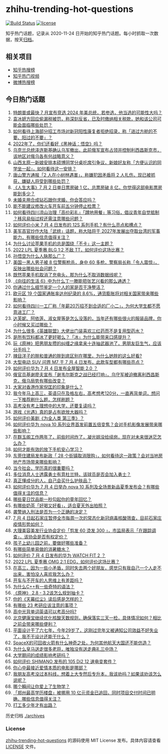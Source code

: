# zhihu-trending-hot-questions

[![Build Status](https://github.com/justjavac/zhihu-trending-hot-questions/workflows/ci/badge.svg?branch=master)](https://github.com/justjavac/zhihu-trending-hot-questions/actions)
[![license](https://img.shields.io/github/license/justjavac/zhihu-trending-hot-questions)](https://github.com/justjavac/zhihu-trending-hot-questions/blob/master/LICENSE)

知乎热门话题，记录从 2020-11-24 日开始的知乎热门话题。每小时抓取一次数据，按天[归档](./archives)。

## 相关项目

- [知乎热搜榜](https://github.com/justjavac/zhihu-trending-top-search)
- [知乎热门视频](https://github.com/justjavac/zhihu-trending-hot-video)
- [微博热搜榜](https://github.com/justjavac/weibo-trending-hot-search)

## 今日热门话题

<!-- BEGIN -->
<!-- 最后更新时间 Tue Jul 05 2022 03:16:17 GMT+0800 (China Standard Time) -->

1. [特朗普或最快 7 月宣布竞选 2024 年美总统，若参选，他当选的可能性大吗？](https://www.zhihu.com/question/541398948)
1. [袁冰妍方回应偷漏税被罚，称深刻反省，已及时缴纳相关税款，她和该公司可能会面临哪些处罚？](https://www.zhihu.com/question/541439769)
1. [如何看待上海部分招工市场对新冠阳性康复者拒绝招录，称「进过方舱的不要、阳过的不要」？](https://www.zhihu.com/question/541428771)
1. [2022年了，你们还看好《黑神话：悟空》吗？](https://www.zhihu.com/question/526445817)
1. [乌克兰总统泽连斯基确认乌军撤出，此前俄军宣布占领并控制利西昌斯克市，该地区对俄乌各有何战略意义？](https://www.zhihu.com/question/541292509)
1. [山西太原一新娘安排本硕博同学分桌吃席引争议，新娘好友称「方便认识的同学坐一起」，如何看待这一安排？](https://www.zhihu.com/question/541455377)
1. [唐山警方通报「2 人在小树林遇害」，称嫌犯因矛盾将 2 人扎伤，现已被抓获，嫌疑人将受到哪些处罚？](https://www.zhihu.com/question/541493043)
1. [《人生大事》7 月 2 日单日票房破 1 亿，总票房破 8 亿，你觉得这部电影票房能到多少？](https://www.zhihu.com/question/540232662)
1. [未婚夫用合成钻石跟你求婚，你会答应吗？](https://www.zhihu.com/question/537662683)
1. [能不能建议修改火车开车前五分钟停止检票？](https://www.zhihu.com/question/525603632)
1. [如何看待四川凉山治理「高价彩礼」「蹲地用餐」等习俗，倡议青年自觉抵制 ？移风易俗过程还需注意哪些问题？](https://www.zhihu.com/question/541411259)
1. [如何评价小米 7 月 4 日发布的 12S 系列手机？有什么亮点和槽点？](https://www.zhihu.com/question/541495755)
1. [美军高官炒作大陆「武统」话题，称大陆将于 2027年发展出夺取台湾的军事能力，有哪些信息值得关注？](https://www.zhihu.com/question/541443220)
1. [为什么讨论苹果手机的总是围绕「不卡」这一主题？](https://www.zhihu.com/question/540429654)
1. [2022 LPL 夏季赛 BLG 1:2 不敌 TT，如何评价这场比赛？](https://www.zhihu.com/question/541467747)
1. [孙悟空为什么人脉那么广？](https://www.zhihu.com/question/495355314)
1. [美国一黑人男子被 8 位警察枪杀，身中 60 多枪，警察局长称「令人震惊」，反映出哪些社会问题？](https://www.zhihu.com/question/541406705)
1. [既然苹果手机取消了充电头，那为什么不取消数据线呢？](https://www.zhihu.com/question/540788380)
1. [《向往的生活 6》中为什么丁一滕能把张艺兴看的那么通透？](https://www.zhihu.com/question/541173348)
1. [你通过什么细节鉴定一个人的家是否干净整洁？](https://www.zhihu.com/question/364058480)
1. [欧元区 19 个国家通胀率达创纪录的 8.6%，通货膨胀将对相关国家带来哪些影响？](https://www.zhihu.com/question/541098518)
1. [如何看待四川一工厂称「年薪20万招不到合适的厂小二」，为何大学生都不愿意进工厂？](https://www.zhihu.com/question/541311610)
1. [达芙妮、阿依莲、淑女屋等是怎么没落的，当年还有哪些很火的服装品牌，你小时候又买过哪些？](https://www.zhihu.com/question/540726570)
1. [为什么很多《英雄联盟》大佬出门装喜欢三红药而不是复用型药水？](https://www.zhihu.com/question/540157687)
1. [是所有饮料都冰了更好喝么？「冰」为什么能带来口感提升？](https://www.zhihu.com/question/284837830)
1. [玩《原神》把男朋友攒的纠缠之缘拿来十连抽武器池了，男朋友巨生气，应该分手吗？](https://www.zhihu.com/question/541052307)
1. [辣目洋子的胖和普通的胖到底区别在哪里，为什么她胖的这么好看?](https://www.zhihu.com/question/530358018)
1. [大型电动 SUV 问界 M7 于 7 月 4 日发布，此款车型都有哪些亮点？](https://www.zhihu.com/question/541405851)
1. [如何评价华为 7 月 4 日发布全屋智能 2.0 ？](https://www.zhihu.com/question/541466222)
1. [俄官员基谢廖夫宣布「谢韦尔斯克之战已经打响」，乌守军被迫撤离利西昌斯克，俄乌局势有哪些改变？](https://www.zhihu.com/question/541435047)
1. [大家对香港作家倪匡的印象是什么？](https://www.zhihu.com/question/20810680)
1. [我今年马上高三，英语只在及格左右，高考想考120分，一直再背单词，想问一下推荐刷什么题，怎样刷题？](https://www.zhihu.com/question/541397597)
1. [高考没有考上理想中的大学，还要复读吗？](https://www.zhihu.com/question/541446957)
1. [游戏《光遇》真的是占有欲放大器吗？](https://www.zhihu.com/question/424739365)
1. [如何评价美剧《为全人类 第三季》？](https://www.zhihu.com/question/536991681)
1. [如何评价华为 nova 10 系列业界首发前置五倍变焦？会对手机影像发展带来哪些影响？](https://www.zhihu.com/question/541455937)
1. [在群玉阁工作两年了，前些时间炸了，凝光姐没给续岗，现在对未来很迷茫怎么办？](https://www.zhihu.com/question/452693012)
1. [如何才能有效的放下手机安心学习？](https://www.zhihu.com/question/28215502)
1. [东莞住建局发布新政「 28 个街镇取消限购」，如何看待这一政策？会对当地房地产市场带来哪些影响？](https://www.zhihu.com/question/541370638)
1. [当今社会，学历真的很重要吗？](https://www.zhihu.com/question/541417180)
1. [多位消息人士透露勇士有意杜兰特，该球员是否会加入勇士？](https://www.zhihu.com/question/541392311)
1. [真正懂成分的人，自己会买什么护肤品？](https://www.zhihu.com/question/439017922)
1. [如何评价华为 7 月 4 日举办 nova 10 系列及全场景新品夏季发布会？有哪些值得关注的信息？](https://www.zhihu.com/question/541448176)
1. [哪些夏日饮品能一秒勾起你的童年回忆？](https://www.zhihu.com/question/540937792)
1. [有哪些奶茶「好喝又好看」，适合夏天外出拍照？](https://www.zhihu.com/question/540938313)
1. [袭警纳入刑法是否为一个正确的决定？](https://www.zhihu.com/question/302923847)
1. [7 月 4 日起石家庄暂停全市每周一次的常态化新冠病毒核酸筛查，目前石家庄疫情形势如何？](https://www.zhihu.com/question/541300710)
1. [大理美容美发行业协会定价「剪发 60 烫发 300 」，市监局表示「在跟踪调查」，该协会是否有权定价？](https://www.zhihu.com/question/541413077)
1. [孩子上幼儿园之前，要做好哪些准备？](https://www.zhihu.com/question/360295088)
1. [有哪些简单易做的消暑糖水？](https://www.zhihu.com/question/20362705)
1. [如何评价 7 月 4 日发布的华为 WATCH FIT 2 ？](https://www.zhihu.com/question/541463347)
1. [2022 LPL 夏季赛 OMG 2:1 EDG，如何评价这场比赛？](https://www.zhihu.com/question/541501165)
1. [在高三，因为一些小矛盾，同时失去两个好朋友，感觉只有我自己一个人走不出来，害怕没人喜欢我怎么办？](https://www.zhihu.com/question/541098710)
1. [开车与不开车的人思维上有差距吗？](https://www.zhihu.com/question/466319507)
1. [为什么C++有一些奇特的语法？](https://www.zhihu.com/question/490976148)
1. [《原神》 2.8 - 3.2该怎么规划抽卡？](https://www.zhihu.com/question/541377329)
1. [你的《天幕红尘》读后感是怎样的？](https://www.zhihu.com/question/393488889)
1. [有哪些 23 考研应该注意的事项？](https://www.zhihu.com/question/516464727)
1. [高中光背单词英语可以考高分吗?](https://www.zhihu.com/question/534673651)
1. [北京健康宝继续优化核酸天数规则，确保落实三天一检，具体情况如何？相比之前会带来哪些便利？](https://www.zhihu.com/question/541291643)
1. [平面设计干了六七年，今年29岁了，这刚过完年又被通知公司效益不好失业了，我不干设计还能干什么？](https://www.zhihu.com/question/515281360)
1. [SpaceX的可回收火箭有什么神奇之处，为何其他航天大国还不能仿造？](https://www.zhihu.com/question/391756708)
1. [为什么皇马送走很多老将，唯独没有送走典礼三中场？](https://www.zhihu.com/question/533387572)
1. [大学期间的成绩影响考研吗？](https://www.zhihu.com/question/504209341)
1. [如何评价 SHIMANO 发布的 105 Di2 12 速电变套件？](https://www.zhihu.com/question/540724661)
1. [你心中最接近爱情本质的电影是哪部？](https://www.zhihu.com/question/534732092)
1. [我朋友高考没过本科线，想着上大专然后专升本，我该劝吗？如果该劝该怎么说呢？](https://www.zhihu.com/question/541271111)
1. [哪个瞬间让你爱上了生物学？](https://www.zhihu.com/question/267694478)
1. [「郑州最高学历楼盘」被挪用 10 亿元资金已追回，同时项目交付时间已明确，哪些信息值得关注？](https://www.zhihu.com/question/541284512)
1. [打工多少年才有出路？](https://www.zhihu.com/question/541341516)

<!-- END -->

历史归档 [./archives](./archives)

### License

[zhihu-trending-hot-questions](https://github.com/justjavac/zhihu-trending-hot-questions)
的源码使用 MIT License 发布。具体内容请查看 [LICENSE](./LICENSE) 文件。
